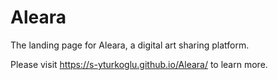 # Aleara
The landing page for Aleara, a digital art sharing platform. 

Please visit https://s-yturkoglu.github.io/Aleara/ to learn more.
